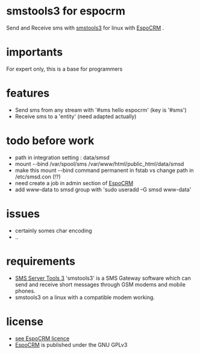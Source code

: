 # smstools3 for espocrm
 Send and Receive sms with [smstools3](http://smstools3.kekekasvi.com) for linux with [EspoCRM](https://github.com/espocrm/espocrm) .

# importants
 For expert only, this is a base for programmers

# features
 - Send sms from any stream with '#sms hello espocrm' (key is '#sms')
 - Receive sms to a 'entity' (need adapted actually)

# todo before work
 - path in integration setting : data/smsd 
 - mount --bind /var/spool/sms /var/www/html/public_html/data/smsd
 - make this mount --bind command permanent in fstab vs change path in /etc/smsd.con (!?)
 - need create a job in admin section of [EspoCRM](https://github.com/espocrm/espocrm) 
 - add www-data to smsd group with 'sudo useradd –G smsd www-data'

# issues
 - certainly somes char encoding
 - ..

# requirements
 - [SMS Server Tools 3](http://smstools3.kekekasvi.com) 'smstools3' is a SMS Gateway software which can send and receive short messages through GSM modems and mobile phones.
 - smstools3 on a linux with a compatible modem working.

# license
 - [see EspoCRM licence](https://github.com/espocrm/espocrm)
 - [EspoCRM](https://github.com/espocrm/espocrm) is published under the GNU GPLv3

